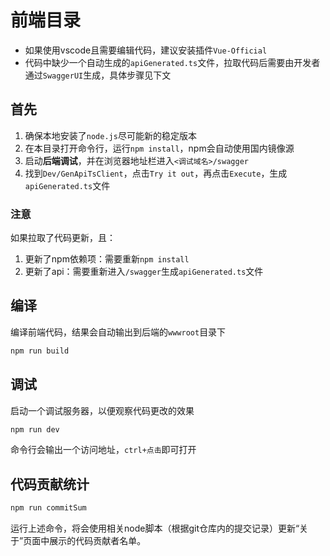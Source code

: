 # 前端目录
- 如果使用vscode且需要编辑代码，建议安装插件`Vue-Official`
- 代码中缺少一个自动生成的`apiGenerated.ts`文件，拉取代码后需要由开发者通过`SwaggerUI`生成，具体步骤见下文

## 首先
1. 确保本地安装了`node.js`尽可能新的稳定版本
2. 在本目录打开命令行，运行`npm install`，npm会自动使用国内镜像源
3. 启动**后端调试**，并在浏览器地址栏进入`<调试域名>/swagger`
4. 找到`Dev/GenApiTsClient`，点击`Try it out`，再点击`Execute`，生成`apiGenerated.ts`文件

### 注意
如果拉取了代码更新，且：
1. 更新了npm依赖项：需要重新`npm install`
2. 更新了api：需要重新进入`/swagger`生成`apiGenerated.ts`文件

## 编译
编译前端代码，结果会自动输出到后端的`wwwroot`目录下
```bash
npm run build
```

## 调试
启动一个调试服务器，以便观察代码更改的效果
```bash
npm run dev
```
命令行会输出一个访问地址，`ctrl+点击`即可打开

## 代码贡献统计
```sh
npm run commitSum
```
运行上述命令，将会使用相关node脚本（根据git仓库内的提交记录）更新“关于”页面中展示的代码贡献者名单。  